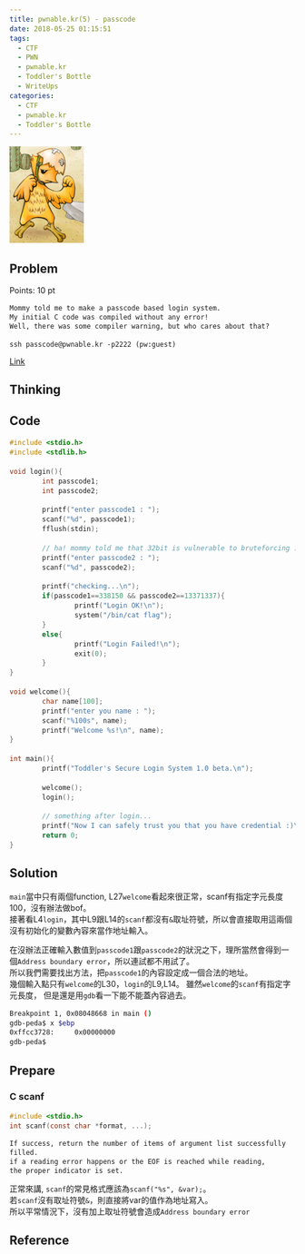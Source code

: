 ```yaml
---
title: pwnable.kr(5) - passcode
date: 2018-05-25 01:15:51
tags:
  - CTF
  - PWN
  - pwnable.kr
  - Toddler's Bottle
  - WriteUps
categories:
  - CTF
  - pwnable.kr
  - Toddler's Bottle
---
```

![](/images/pwnable-kr/passcode.png)
## Problem  
Points: 10 pt  
```
Mommy told me to make a passcode based login system.
My initial C code was compiled without any error!
Well, there was some compiler warning, but who cares about that?

ssh passcode@pwnable.kr -p2222 (pw:guest)
```
[Link](http://pwnable.kr/play.php)
<!-- More -->

## Thinking  

## Code
```c
#include <stdio.h>
#include <stdlib.h>

void login(){
        int passcode1;
        int passcode2;

        printf("enter passcode1 : ");
        scanf("%d", passcode1);
        fflush(stdin);

        // ha! mommy told me that 32bit is vulnerable to bruteforcing :)
        printf("enter passcode2 : ");
        scanf("%d", passcode2);

        printf("checking...\n");
        if(passcode1==338150 && passcode2==13371337){
                printf("Login OK!\n");
                system("/bin/cat flag");
        }
        else{
                printf("Login Failed!\n");
                exit(0);
        }
}

void welcome(){
        char name[100];
        printf("enter you name : ");
        scanf("%100s", name);
        printf("Welcome %s!\n", name);
}

int main(){
        printf("Toddler's Secure Login System 1.0 beta.\n");

        welcome();
        login();

        // something after login...
        printf("Now I can safely trust you that you have credential :)\n");
        return 0;
}

```

## Solution  
`main`當中只有兩個function, L27`welcome`看起來很正常，scanf有指定字元長度100，沒有辦法做bof。  
接著看L4`login`，其中L9跟L14的`scanf`都沒有`&`取址符號，所以會直接取用這兩個沒有初始化的變數內容來當作地址輸入。  

在沒辦法正確輸入數值到`passcode1`跟`passcode2`的狀況之下，理所當然會得到一個`Address boundary error`，所以連試都不用試了。  
所以我們需要找出方法，把`passcode1`的內容設定成一個合法的地址。  
幾個輸入點只有`welcome`的L30，`login`的L9,L14。
雖然`welcome`的`scanf`有指定字元長度， 但是還是用`gdb`看一下能不能蓋內容過去。

```sh
Breakpoint 1, 0x08048668 in main ()
gdb-peda$ x $ebp
0xffcc3728:     0x00000000
gdb-peda$ 
```

## Prepare  
### C scanf  
```c
#include <stdio.h>
int scanf(const char *format, ...);
```

```
If success, return the number of items of argument list successfully filled.
if a reading error happens or the EOF is reached while reading, 
the proper indicator is set. 
```
正常來講, `scanf`的常見格式應該為`scanf("%s", &var);`。  
若`scanf`沒有取址符號`&`，則直接將var的值作為地址寫入。  
所以平常情況下，沒有加上取址符號會造成`Address boundary error`

## Reference  

